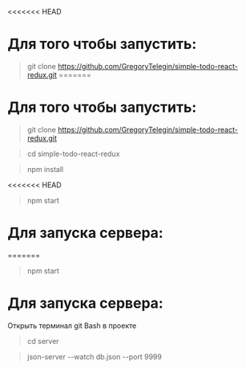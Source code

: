 <<<<<<< HEAD
# Для того чтобы запустить:

> git clone https://github.com/GregoryTelegin/simple-todo-react-redux.git
=======
# Для того чтобы запустить: 

> git clone https://github.com/GregoryTelegin/simple-todo-react-redux.git 

> cd simple-todo-react-redux

> npm install

<<<<<<< HEAD
> npm start

# Для запуска сервера:
=======
> npm start 

# Для запуска сервера: 

Открыть терминал git Bash в проекте

> cd server

> json-server --watch db.json --port 9999
